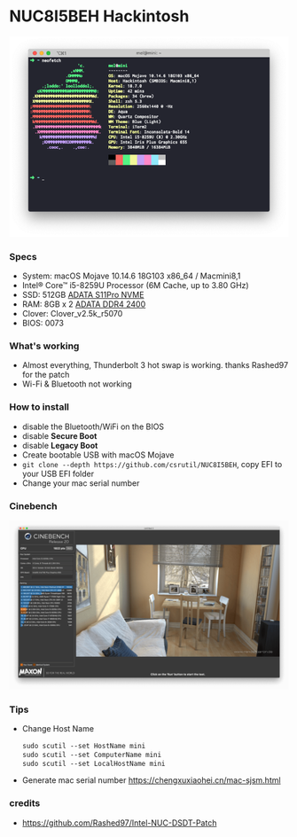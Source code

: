 # NUC8I5BEH Hackintosh

![Hackintosh](test/neofetch.png)

### Specs

+ System: macOS Mojave 10.14.6 18G103 x86_64 / Macmini8,1
+ Intel® Core™ i5-8259U Processor (6M Cache, up to 3.80 GHz)
+ SSD: 512GB [ADATA S11Pro NVME](https://union-click.jd.com/jdc?e=&p=AyIGZRprFQMTBlQeUhwDFABcKx9KWkxYZUIeUENQDEsFA1BWThgJBABAHUBZCQUdRUFGGRJDD1MdQlUQQwVKDFRXFk8jQA4SBlQaWhALGwZTHFIlUERQV1gbFHJ3BglDUmhCYXgWWQcLVB4LZRprFQMTB1MeXxwGEjdlG1wlVHwHVBpaFAMTAVUeaxQyEgNSEloWARMPVhhfETIVB1wrWxwBFQRWHV8VBhFpFCtrJQEiN2UbaxYyUGlVGlsWBBsDUh8PFwQXVwIaUxIEF1NSSQ9BBBQEAB1bFDIQBlQfUg%3D%3D)
+ RAM: 8GB x 2 [ADATA DDR4 2400](https://union-click.jd.com/jdc?e=&p=AyIGZRteEgYSAVEcWRQyEARSGV0RAxAFVR5rUV1KWQorAlBHU0VeBUVNR0ZbSkdETlcNVQtHRVNSUVNLXANBRA1XB14DS10cQQVYD21XHgVWHFkTBhMFVxteJUZOXRUcBEFXcl8NXxNSHBsHMEIPUnIeC2UaaxUDEwdTHl8cBhI3ZRtcJUN8B1QaWBEEEwFlGmsVBhUOVBhYFQoRAF0SaxICGzdVElgSAREBURtfFmxTN2UrWCUyIgdlGGtXbEdXBh5fQgEaAlJLDBAEFQ9cGAlFBkEPVUsMFQFCAldLaxcDEwNc)
+ Clover: Clover_v2.5k_r5070
+ BIOS: 0073

### What's working

+ Almost everything, Thunderbolt 3 hot swap is working. thanks Rashed97 for the patch
+ Wi-Fi & Bluetooth not working

### How to install

+ disable the Bluetooth/WiFi on the BIOS
+ disable __Secure Boot__
+ disable __Legacy Boot__
+ Create bootable USB with macOS Mojave
+ `git clone --depth https://github.com/csrutil/NUC8I5BEH`, copy EFI to your USB EFI folder
+ Change your mac serial number

### Cinebench

![Cinebench](test/cinebench.png)

### Tips

+ Change Host Name
	```
	sudo scutil --set HostName mini
	sudo scutil --set ComputerName mini
	sudo scutil --set LocalHostName mini
	```

+ Generate mac serial number https://chengxuxiaohei.cn/mac-sjsm.html

### credits

+ https://github.com/Rashed97/Intel-NUC-DSDT-Patch

